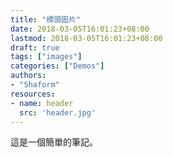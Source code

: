 ```yaml
---
title: "標頭圖片"
date: 2018-03-05T16:01:23+08:00
lastmod: 2018-03-05T16:01:23+08:00
draft: true
tags: ["images"]
categories: ["Demos"]
authors:
- "Shaform"
resources:
- name: header
  src: 'header.jpg'
---
```


這是一個簡單的筆記。
